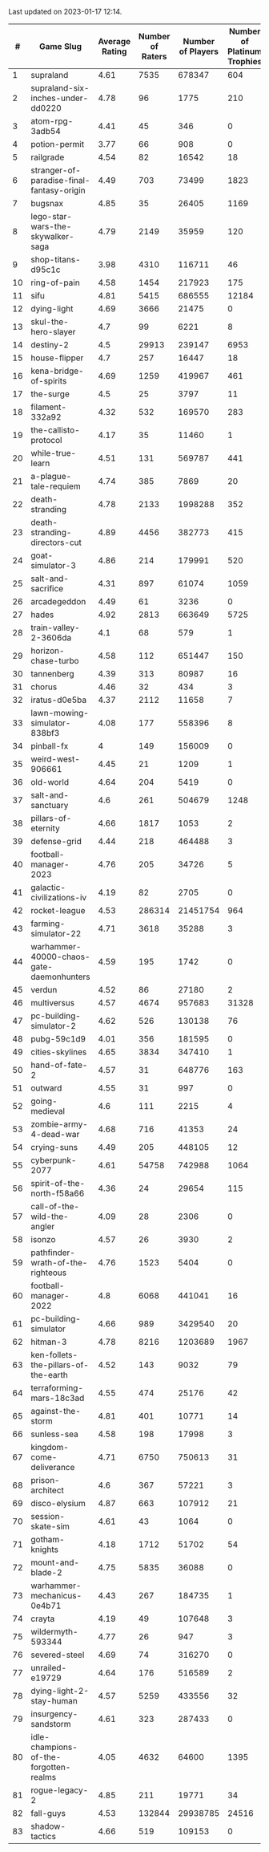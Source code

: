 Last updated on 2023-01-17 12:14.


|#|Game Slug|Average Rating|Number of Raters|Number of Players|Number of Platinum Trophies|Max Rarity (%)|
|---|---|---|---|---|---|---|
|1|supraland|4.61|7535|678347|604|99|
|2|supraland-six-inches-under-dd0220|4.78|96|1775|210|99|
|3|atom-rpg-3adb54|4.41|45|346|0|98|
|4|potion-permit|3.77|66|908|0|98|
|5|railgrade|4.54|82|16542|18|98|
|6|stranger-of-paradise-final-fantasy-origin|4.49|703|73499|1823|98|
|7|bugsnax|4.85|35|26405|1169|97|
|8|lego-star-wars-the-skywalker-saga|4.79|2149|35959|120|97|
|9|shop-titans-d95c1c|3.98|4310|116711|46|97|
|10|ring-of-pain|4.58|1454|217923|175|96|
|11|sifu|4.81|5415|686555|12184|96|
|12|dying-light|4.69|3666|21475|0|95|
|13|skul-the-hero-slayer|4.7|99|6221|8|95|
|14|destiny-2|4.5|29913|239147|6953|94|
|15|house-flipper|4.7|257|16447|18|94|
|16|kena-bridge-of-spirits|4.69|1259|419967|461|94|
|17|the-surge|4.5|25|3797|11|94|
|18|filament-332a92|4.32|532|169570|283|93|
|19|the-callisto-protocol|4.17|35|11460|1|93|
|20|while-true-learn|4.51|131|569787|441|93|
|21|a-plague-tale-requiem|4.74|385|7869|20|92|
|22|death-stranding|4.78|2133|1998288|352|91|
|23|death-stranding-directors-cut|4.89|4456|382773|415|91|
|24|goat-simulator-3|4.86|214|179991|520|91|
|25|salt-and-sacrifice|4.31|897|61074|1059|91|
|26|arcadegeddon|4.49|61|3236|0|90|
|27|hades|4.92|2813|663649|5725|89|
|28|train-valley-2-3606da|4.1|68|579|1|89|
|29|horizon-chase-turbo|4.58|112|651447|150|88|
|30|tannenberg|4.39|313|80987|16|88|
|31|chorus|4.46|32|434|3|86|
|32|iratus-d0e5ba|4.37|2112|11658|7|85|
|33|lawn-mowing-simulator-838bf3|4.08|177|558396|8|85|
|34|pinball-fx|4|149|156009|0|85|
|35|weird-west-906661|4.45|21|1209|1|85|
|36|old-world|4.64|204|5419|0|83|
|37|salt-and-sanctuary|4.6|261|504679|1248|83|
|38|pillars-of-eternity|4.66|1817|1053|2|81|
|39|defense-grid|4.44|218|464488|3|80|
|40|football-manager-2023|4.76|205|34726|5|79|
|41|galactic-civilizations-iv|4.19|82|2705|0|79|
|42|rocket-league|4.53|286314|21451754|964|78|
|43|farming-simulator-22|4.71|3618|35288|3|77|
|44|warhammer-40000-chaos-gate-daemonhunters|4.59|195|1742|0|77|
|45|verdun|4.52|86|27180|2|76|
|46|multiversus|4.57|4674|957683|31328|75|
|47|pc-building-simulator-2|4.62|526|130138|76|75|
|48|pubg-59c1d9|4.01|356|181595|0|73|
|49|cities-skylines|4.65|3834|347410|1|72|
|50|hand-of-fate-2|4.57|31|648776|163|72|
|51|outward|4.55|31|997|0|72|
|52|going-medieval|4.6|111|2215|4|68|
|53|zombie-army-4-dead-war|4.68|716|41353|24|67|
|54|crying-suns|4.49|205|448105|12|66|
|55|cyberpunk-2077|4.61|54758|742988|1064|65|
|56|spirit-of-the-north-f58a66|4.36|24|29654|115|65|
|57|call-of-the-wild-the-angler|4.09|28|2306|0|62|
|58|isonzo|4.57|26|3930|2|57|
|59|pathfinder-wrath-of-the-righteous|4.76|1523|5404|0|50|
|60|football-manager-2022|4.8|6068|441041|16|49|
|61|pc-building-simulator|4.66|989|3429540|20|48|
|62|hitman-3|4.78|8216|1203689|1967|47|
|63|ken-follets-the-pillars-of-the-earth|4.52|143|9032|79|45|
|64|terraforming-mars-18c3ad|4.55|474|25176|42|45|
|65|against-the-storm|4.81|401|10771|14|37|
|66|sunless-sea|4.58|198|17998|3|36|
|67|kingdom-come-deliverance|4.71|6750|750613|31|30|
|68|prison-architect|4.6|367|57221|3|29|
|69|disco-elysium|4.87|663|107912|21|28|
|70|session-skate-sim|4.61|43|1064|0|27|
|71|gotham-knights|4.18|1712|51702|54|25|
|72|mount-and-blade-2|4.75|5835|36088|0|25|
|73|warhammer-mechanicus-0e4b71|4.43|267|184735|1|25|
|74|crayta|4.19|49|107648|3|23|
|75|wildermyth-593344|4.77|26|947|3|17|
|76|severed-steel|4.69|74|316270|0|13|
|77|unrailed-e19729|4.64|176|516589|2|9|
|78|dying-light-2-stay-human|4.57|5259|433556|32|6|
|79|insurgency-sandstorm|4.61|323|287433|0|5|
|80|idle-champions-of-the-forgotten-realms|4.05|4632|64600|1395|4|
|81|rogue-legacy-2|4.85|211|19771|34|3|
|82|fall-guys|4.53|132844|29938785|24516|0.6|
|83|shadow-tactics|4.66|519|109153|0|0.1|
